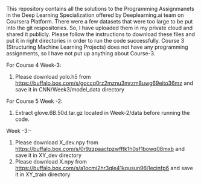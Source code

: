 This repository contains all the solutions to the Programming Assignmanets in the Deep Learning Specialization offered by Deeplearning.ai team on Coursera Platform. There were a few datasets that were too large to be put into the git respositories. So, I have uploaded them in my private cloud and shared it publicly. Please follow the instructions to download these files and put it in right directories in order to run the code successfully. Course 3 (Structuring Machine Learning Projects) does not have any programming assignments, so I have not put up anything about Course-3. 

For Course 4 
Week-3: 
1. Please download yolo.h5 from https://buffalo.box.com/s/goccq0rz2mznu3mrzm8uwg69eito36mz and save it in CNN/Week3/model_data directory

For Course 5 
Week -2:
1. Extract glove.6B.50d.tar.gz located in Week-2/data before running the code.

Week -3:-

1. Please download X_dev.npy from https://buffalo.box.com/s/0r9zzpaactpzwfftk1h0sf1bowq08mxb and save it in XY_dev directory
2. Please download X.npy from https://buffalo.box.com/s/a1ocmi2hr3qle41kqusun96i1ecinfp6 and save it in XY_train directory


